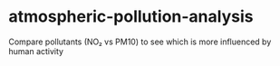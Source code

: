 # atmospheric-pollution-analysis
Compare pollutants (NO₂ vs PM10) to see which is more influenced by human activity
